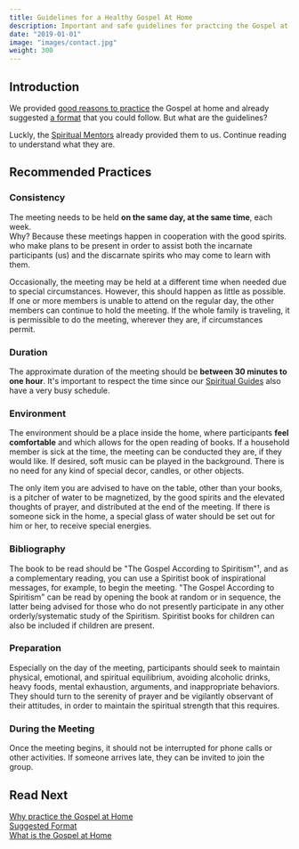 ```yaml
---
title: Guidelines for a Healthy Gospel At Home
description: Important and safe guidelines for practcing the Gospel at Home.
date: "2019-01-01"
image: "images/contact.jpg"
weight: 300 
---
```


## Introduction
We provided [good reasons to practice](../why) the Gospel at home and already suggested
[a format](../format) that you could follow. But what are the guidelines?

Luckly, the [Spiritual Mentors](/about/superior-spirits) already provided them to us.
Continue reading to understand what they are.

## Recommended Practices
### Consistency
The meeting needs to be held **on the same day, at the same time**, each week.  
Why? Because these meetings happen in cooperation with the good spirits. 
who make plans to be present in order to assist both the incarnate participants (us)
and the discarnate spirits who may come to learn with them. 

Occasionally, the meeting may be held at a different time when needed due to special circumstances.
However, this should happen as little as possible.  If one or more members is unable to attend on the regular day,
the other members can continue to hold the meeting.  If the whole family is traveling,
it is permissible to do the meeting, wherever they are, if circumstances permit. 

### Duration
The approximate duration of the meeting should be **between 30 minutes to one hour**.
It's important to respect the time since our [Spiritual Guides](/about/spiritual-guide) also have a very busy schedule.

### Environment
The environment should be a place inside the home, where participants **feel comfortable** and 
which allows for the open reading of books. If a household member is sick at the time,
the meeting can be conducted they are, if they would like. If desired, soft music can be played in the background.
There is no need for any kind of special decor, candles, or other objects.

The only item you are advised to have on the table, other than your books, is a pitcher of water to be magnetized,
by the good spirits and the elevated thoughts of prayer, and distributed at the end of the meeting.
If there is someone sick in the home, a special glass of water should be set out for him or her, to receive special energies.

### Bibliography
The book to be read should be "The Gospel According to Spiritism"¹, and as a complementary reading, you can use a Spiritist book of inspirational messages, for example, to begin the meeting.  "The Gospel According to Spiritism" can be read by opening the book at random or in sequence, the latter being advised for those who do not presently participate in any other orderly/systematic study of the Spiritism.  Spiritist books for children can also be included if children are present.

### Preparation
Especially on the day of the meeting, participants should seek to maintain physical, emotional, and spiritual equilibrium, avoiding alcoholic drinks, heavy foods, mental exhaustion, arguments, and inappropriate behaviors. They should turn to the serenity of prayer and be vigilantly observant of their attitudes, in order to maintain the spiritual strength that this requires.

### During the Meeting
Once the meeting begins, it should not be interrupted for phone calls or other activities.  If someone arrives late, they can be invited to join the group.


## Read Next
[Why practice the Gospel at Home](../why)  
[Suggested Format](../format)  
[What is the Gospel at Home](../)  

